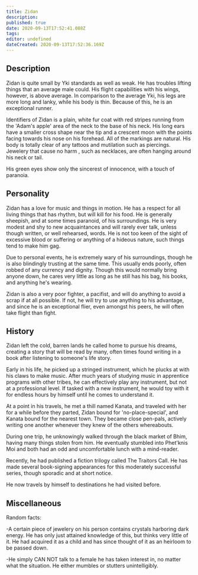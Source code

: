 ```yaml
---
title: Zidan
description: 
published: true
date: 2020-09-13T17:52:41.088Z
tags: 
editor: undefined
dateCreated: 2020-09-13T17:52:36.169Z
---
```


Description
-----------

Zidan is quite small by Yki standards as well as weak. He has troubles lifting things that an average male could. His flight capabilities with his wings, however, is above average. In comparison to the average Yki, his legs are more long and lanky, while his body is thin. Because of this, he is an exceptional runner.

Identifiers of Zidan is a plain, white fur coat with red stripes running from the 'Adam's apple' area of the neck to the base of his neck. His long ears have a smaller cross shape near the tip and a crescent moon with the points facing towards his nose on his forehead. All of the markings are natural. His body is totally clear of any tattoos and mutilation such as piercings. Jewelery that cause no harm , such as necklaces, are often hanging around his neck or tail.

His green eyes show only the sincerest of innocence, with a touch of paranoia.

Personality
-----------

Zidan has a love for music and things in motion. He has a respect for all living things that has rhythm, but will kill for his food. He is generally sheepish, and at some times paranoid, of his surroundings. He is very modest and shy to new acquaintances and will rarely ever talk, unless though written, or well rehearsed, words. He is not too keen of the sight of excessive blood or suffering or anything of a hideous nature, such things tend to make him gag.

Due to personal events, he is extremely wary of his surroundings, though he is also blindingly trusting at the same time. This usually ends poorly, often robbed of any currency and dignity. Though this would normally bring anyone down, he cares very little as long as he still has his bag, his books, and anything he's wearing.

Zidan is also a very poor fighter, a pacifist, and will do anything to avoid a scrap if at all possible. If not, he will try to use anything to his advantage, and since he is an exceptional flier, even amongst his peers, he will often take flight than fight.

History
-------

Zidan left the cold, barren lands he called home to pursue his dreams, creating a story that will be read by many, often times found writing in a book after listening to someone's life story.

Early in his life, he picked up a stringed instrument, which he plucks at with his claws to make music. After much years of studying music in apprentice programs with other tribes, he can effectively play any instrument, but not at a professional level. If tasked with a new instrument, he would toy with it for endless hours by himself until he comes to understand it.

At a point in his travels, he met a thill named Kanata, and traveled with her for a while before they parted, Zidan bound for 'no-place-special', and Kanata bound for the nearest town. They became close pen-pals, actively writing one another whenever they knew of the others whereabouts.

During one trip, he unknowingly walked through the black market of Bhim, having many things stolen from him. He eventually stumbled into Phet'knis Moi and both had an odd and uncomfortable lunch with a mind-reader.

Recently, he had published a fiction trilogy called The Traitors Call. He has made several book-signing appearances for this moderately successful series, though sporadic and at short notice.

He now travels by himself to destinations he had visited before.

Miscellaneous
-------------

Random facts:

-A certain piece of jewelery on his person contains crystals harboring dark energy. He has only just attained knowledge of this, but thinks very little of it. He had acquired it as a child and has since thought of it as an heirloom to be passed down.

-He simply CAN NOT talk to a female he has taken interest in, no matter what the situation. He either mumbles or stutters unintelligibly.